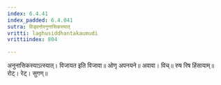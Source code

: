```yaml
---
index: 6.4.41
index_padded: 6.4.041
sutra: विड्वनोरनुनासिकस्यात्‌
vritti: laghusiddhantakaumudi
vrittiindex: 804

---
```

अनुनासिकस्याऽत्स्यात्। विजायत इति विजावा॥ ओणृ अपनयने॥ अवावा। विच्॥ रुष रिष हिंसायाम्॥ रोट्। रेट्। सुगण्॥